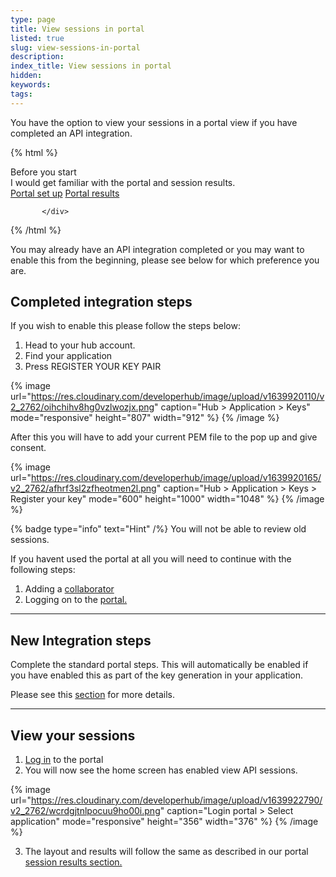 ```yaml
---
type: page
title: View sessions in portal
listed: true
slug: view-sessions-in-portal
description: 
index_title: View sessions in portal
hidden: 
keywords: 
tags: 
---
```


You have the option to view your sessions in a portal view if you have completed an API integration.

{% html %}
<div class="alert-BYS">
   <div class="alert-title" id="BYS">
      Before you start
   </div>
   <div class="alert-text" >
I would get familiar with the portal and session results.   </div>
   <div class="alert-links"> 
         <a target="_self" href="https://developers.yoti.com/identity-verification/login">Portal set up</a>
         <a target="_self" href="https://developers.yoti.com/identity-verification/portal-session-results">Portal results</a>
           
           </div>
</div>
{% /html %}

You may already have an API integration completed or you may want to enable this from the beginning, please see below for which preference you are. 

## Completed integration steps

If you wish to enable this please follow the steps below:

1. Head to your hub account. 
2. Find your application
3. Press REGISTER YOUR KEY PAIR

{% image url="https://res.cloudinary.com/developerhub/image/upload/v1639920110/v2_2762/oihchihv8hg0vzlwozjx.png" caption="Hub &gt; Application &gt; Keys" mode="responsive" height="807" width="912" %}
{% /image %}

After this you will have to add your current PEM file to the pop up and give consent.

{% image url="https://res.cloudinary.com/developerhub/image/upload/v1639920165/v2_2762/afhrf3sl2zfheotmen2l.png" caption="Hub &gt; Application &gt; Keys &gt; Register your key" mode="600" height="1000" width="1048" %}
{% /image %}

{% badge type="info" text="Hint" /%} You will not be able to review old sessions. 

If you havent used the portal at all you will need to continue with the following steps:

1. Adding a [collaborator](/identity-verification/portal-guide#add-users)
2. Logging on to the [portal.](https://developers.yoti.com/identity-verification/login)

---

## New Integration steps

Complete the standard portal steps. This will automatically be enabled if you have enabled this as part of the key generation in your application.

Please see this [section](/identity-verification/production-keys) for more details.

---

## View your sessions

1. [Log in](/identity-verification/login) to the portal
2. You will now see the home screen has enabled view API sessions.

{% image url="https://res.cloudinary.com/developerhub/image/upload/v1639922790/v2_2762/wcrdgjtnlpocuu9ho00i.png" caption="Login portal &gt; Select application" mode="responsive" height="356" width="376" %}
{% /image %}

3. The layout and results will follow the same as described in our portal[ session results section.](/identity-verification/portal-session-results)